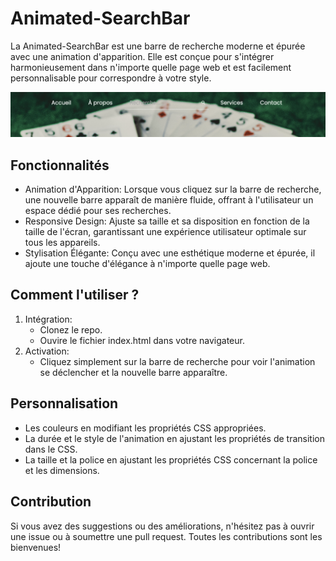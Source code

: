 # Animated-SearchBar

La Animated-SearchBar est une barre de recherche moderne et épurée avec une animation d'apparition. Elle est conçue pour s'intégrer harmonieusement dans n'importe quelle page web et est facilement personnalisable pour correspondre à votre style.

![Aperçu de l'application](Animated-SearchBar.png)

## Fonctionnalités

- Animation d'Apparition: Lorsque vous cliquez sur la barre de recherche, une nouvelle barre apparaît de manière fluide, offrant à l'utilisateur un espace dédié pour ses recherches.
- Responsive Design: Ajuste sa taille et sa disposition en fonction de la taille de l'écran, garantissant une expérience utilisateur optimale sur tous les appareils.
- Stylisation Élégante: Conçu avec une esthétique moderne et épurée, il ajoute une touche d'élégance à n'importe quelle page web.

## Comment l'utiliser ?

1. Intégration:
    - Clonez le repo.
    - Ouvire le fichier index.html dans votre navigateur.
2. Activation:
    - Cliquez simplement sur la barre de recherche pour voir l'animation se déclencher et la nouvelle barre apparaître.

## Personnalisation

- Les couleurs en modifiant les propriétés CSS appropriées.
- La durée et le style de l'animation en ajustant les propriétés de transition dans le CSS.
- La taille et la police en ajustant les propriétés CSS concernant la police et les dimensions.

## Contribution

Si vous avez des suggestions ou des améliorations, n'hésitez pas à ouvrir une issue ou à soumettre une pull request. Toutes les contributions sont les bienvenues!
